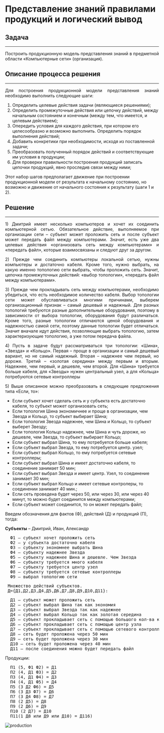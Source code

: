 # Представление знаний правилами продукций и логический вывод
<h2>Задача</h2>
<hr>
<p align="justify">
  Построить продукционную модель представления знаний в предметной области «Компьютерные сети» (организация).
</p>
<h2>Описание процесса решения</h2>
<hr>
<p align="justify">
  Для построения продукционной модели представления знаний необходимо выполнить следующие шаги: 
  <ol>
    <li>Определить целевые действия задачи (являющиеся решениями);</li>
    <li>Определить промежуточные действия или цепочку действий, между начальным состоянием и конечным (между тем, что имеется, и целевым действием);</li>
    <li>Опередить условия для каждого действия, при котором его целесообразно и возможно выполнить. Определить порядок выполнения действий;</li>
    <li>Добавить конкретики при необходимости, исходя из поставленной задачи;</li>
    <li>Преобразовать полученный порядок действий и соответствующие им условия в продукции;</li>
    <li>Для проверки правильности построения продукций записать цепочки продукций, явно проследив связи между ними;</li>
  </ol>
  Этот набор шагов предполагает движение при построении продукционной модели от результата к начальному состоянию, но возможно и движение от начального состояния к результату (шаги 1 и 2).
</p>
<h2>Решение</h2>
<hr>
<p align="justify">
1)  Дмитрий имеет несколько компьютеров и хочет их соединить компьютерной сетью. Обязательное действие, выполняемое при организации сети – субъект может проложить сеть и после субъект может передать файл между компьютерами. Значит, есть уже два целевых действия «организовать сеть между компьютерами» и «передать файл», которые взаимосвязаны и следуют друг за другом.
</p>
<p align="justify">
2)  Прежде чем соединить компьютеры локальной сетью, нужны компьютеры и достаточно кабеля. Кроме того, нужно выбрать, на какую именно топологию сети выбрать, чтобы проложить сеть. Значит, цепочка промежуточных действий: «выбор топологии», «передать файл между компьютерами». 
</p>
<p align="justify">
3)  Прежде чем прокладывать сеть между компьютерами, необходимо убедиться, что есть необходимое количество кабеля. Выбор топологии сети может обуславливаться многими причинами, выберем организационный признак – самый дешевый и надежный. Для разных топологий требуются разные дополнительные оборудования, поэтому в зависимости от выбора топологии, оборудования будут различаться. Кроме того, разные топологии отличаются ценой оборудования и надежностью самой сети, поэтому данные топологии будет отличаться. Значит вначале идут действия, позволяющие выбрать топологию, затем характеризующие топологию, а уже потом передача файла.
</p>
<p align="justify">
4)  Пусть в задаче будут рассматриваться три топологии: «Шина», «Звезда» и «Кольцо». Первая – проще в организации и самый дешевый вариант, но не самый надежный. Вторая – надежнее чем первый, но дороже. Третий – «золотая середина» между первым и вторым. Надежнее, чем первый, и дешевле, чем второй. Для «Шина» требуется больше кабеля, для «Звезды» нужен центральный узел, а для «Кольца» потребуются сетевые контроллеры
</p>
<p align="justify">
5)  Выше описанное можно преобразовать в следующие предложения типа «Если, то»:
  <ul>
    <li>Если субъект хочет сделать сеть и у субъекта есть достаточно кабеля, то субъект может организовать сеть;</li>
    <li>Если топология Шина экономичнее и проще в организации, чем Звезда и Кольцо, то субъект выбирает Шина;</li>
    <li>Если топология Звезда надежнее, чем Шина и Кольцо, то субъект выберет Звезду;</li>
    <li>Если топология Кольцо надежнее, чем Шина и чуть дороже, но дешевле, чем Звезда, то субъект выбирает Кольцо;</li>
    <li>Если субъект выбрал Шина, то ему потребуется больше кабеля;</li>
    <li>Если субъект выбрал Звезда, то ему потребуется центр. узел;</li>
    <li>Если субъект выбрал Кольцо, то ему потребуется сетевые контроллеры;</li>
    <li>Если субъект выбрал Шина и имеет достаточно кабеля, то соединение занимает 50 мин;</li>
    <li>Если субъект выбрал Звезда и имеет центр. Узел, то соединение занимает 30 мин;</li>
    <li>Если субъект выбрал Кольцо и имеет сетевые контролеры, то соединении занимает 40 мин.;</li>
    <li>Если сеть проведена будет через 50, или через 30, или через 40 минут, то можно будет соединится между компьютерами;</li>
    <li>Если субъект может соединится, то он может передать файл;</li>
  </ul>
</p>
<p>
  Введем обозначения для фактов (Ф), действий (Д) и продукций (П), тогда:
</p>
<p>
  <b>Субъекты</b> – Дмитрий, Иван, Александр
</p>
<pre>
  Ф1 – субъект хочет проложить сеть
  Ф2 – у субъекта достаточно кабеля
  Ф3 – субъекту экономнее выбрать Шина
  Ф4 – субъекту надежнее Звезда
  Ф5 – субъекту надежнее Шина и дешевле. Чем Звезда
  Ф6 – субъекту требуется много кабеля
  Ф7 – субъекту требуется центр узел
  Ф8 – субъекту требуется сетевые контроллеры
  Ф9 – выбрал топологию сети
</pre>
<pre>
 Множество действий субъектов. 
 Д={Д1,Д2,Д3,Д4,Д5,Д6,Д7,Д8,Д9,Д10,Д11}:
</pre>
<pre>
  Д1 – субъект может проложить сеть
  Д2 – субъект выбрал Шина так как экономия
  Д3 – субъект выбрал Звезда так как надежнее
  Д4 – субъект выбрал Кольцо так как золотая середина
  Д5 – субъект прокладывает сеть с помощью большого кол-ва кабеля
  Д6 – субъект прокладывает сеть с помощью центр узла
  Д7 – субъект прокладывает сеть с помощью сетевого контроллера
  Д8 – сеть будет проложена через 50 мин
  Д9 – сеть будет проложена через 30 мин
  Д10 – сеть будет проложена через 40 мин
  Д11 – после соединения можно будет передать файл
</pre>
<p>
  Продукции:
</p>
<pre>
  П1 (5, Ф1 Ф2) = Д1
  П2 (4, Д1 Ф3) = Д2
  П3 (4, Д1 Ф4) = Д3
  П4 (4, Д1 Ф5) = Д4
  П5 (3 Д2 Ф6) = Д5
  П6 (3 Д3 Ф7) = Д6
  П7 (3 Д4 Ф8) = Д7
  П8 (2 Д5) = Д8
  П9 (2 Д6) = Д9
  П10 (2 Д7) = Д10
  П11(1 Д8 или Д9 или Д10) = Д116) 
</pre>
<p>
  <img src="1222.png" alt="production">
</p>
